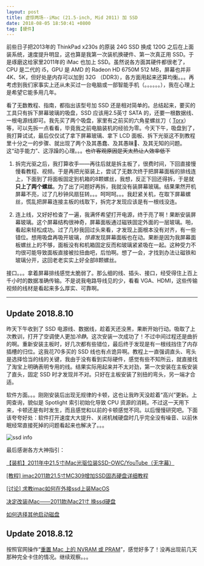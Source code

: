 ```yaml
---
layout: post
title: 虚惊两场--iMac (21.5-inch, Mid 2011) 加 SSD
date: 2018-08-05 18:50:41 +0800
tag: [硬件]
---
```


前些日子把2013年的 ThinkPad x230s 的原装 24G SSD 换成 120G 之后在上面装系统，速度提升明显，这也算是我第一次装机换硬件、第一次真正用 SSD。于是琢磨这给家里2011年的 iMac 也加上 SSD。虽然说各方面其硬件都很老了，CPU 是二代的 i5，GPU 是 AMD 的 Radeon HD 6750M 512 MB，屏幕也并非 4K、5K，但好处是内存可以加到 32G （DDR3），各方面用起来还算均衡。。。再考虑到我们家事实上还从未买过一台电脑或一部智能手机（。。。。。。），我在心理上是希望它能多用几年。

看了无数教程、指南，都指出该型号加 SSD 还是相对简单的。总结起来，要买的工具只有拆下屏幕玻璃的吸盘，SSD 应该用2.5英寸 SATA 的，还要一根数据线、一根电源线即可。我先买了两个吸盘，家里有之前买的六角星螺丝刀（  [Torx](https://en.wikipedia.org/wiki/Torx)）等，可以先拆一点看看，毕竟我之前电脑装机的经验为零。今天下午，吸盘到了，我打算试试，最后仅仅试了拿下屏幕玻璃、拿下 LCD 面板、拆下光驱这不到教程里十分之一的步骤、就出现了两个及其愚蠢、及其愚昧、及其无知的问题。这“动手能力”、这浮躁的心理。。。~~也许客观原因是天太热让人效率低下~~

1. 拆完光驱之后，我打算收手——再往后就是拆主板了，很费时间，下回直接慢慢看教程、视频。于是再把光驱装上，尝试了无数次终于把屏幕面板的排线连上，下面到了将面板固定到机箱的8颗螺丝，我想，反正下回还得拆，于是就**只上了两个螺丝**。为了出了问题好再拆，我就没有装屏幕玻璃。结果果然开机屏幕不亮，过了几秒钟风扇狂转。。。呵呵呵。。。我赶紧关机，在取下屏幕螺丝，慌乱把屏幕连接主板的线取下，拆完才发现应该是有一根线没连。

2. 连上线，又好好检查了一遍，我满怀希望打开电源，终于亮了啊！果断安装屏幕玻璃。这个屏幕结构很神奇，屏幕面板通过磁铁固定外面的一层玻璃。啪，看起来轻松成功。过了几秒我回过头来看，才发现上面根本没有对齐，有一些错位。想用吸盘再吸开玻璃，*惊喜*发现屏幕面板也在动。果断是因为我屏幕面板螺丝上的不够，面板没有和机箱固定反而和玻璃紧紧吸在一起。这种受力不均很可能导致面板直接被拉扭曲吧，后怕啊。想了一会，才找到办法让磁铁和玻璃分开，这回老老实实上好全部8颗螺丝。

接口。。。拿着屏幕排线感觉太脆弱了。那么细的线、插头、接口，经受得住上百上千小时的数据准确传输。不是说我电路导线见的少，看看 VGA、HDMI，这些传输视频的线材是看起来多么厚实、可靠啊。

***

## Update 2018.8.10

昨天下午收到了 SSD 电源线、数据线，趁着天还没黑，果断开始行动。吸取了上次教训，打开了空调使人更加*冷静*。这次安装一次成功了！不过中间过程还是曲折的啊。重新安装主板时，好几次都有些错位，最后终于发现是有一根线挡住了内存插槽的归位。这我花70多买的 SSD 线也有点诡异啊。教程上一直强调直头、弯头是选择恰当的线的关键，我由于没有看到实际硬件，感觉有些不知所云，就直接找了淘宝上明确表明专用的线。结果实际用起来并不太对劲，第一次安装在主板安装了直头，固定 SSD 时才发现并不对。只好在主板安装了别扭的弯头，另一端才合适。

软件方面。。。刚刚安装后出现无规律的卡顿，这也让我昨天没趁着“高兴”更新。上网查询，貌似是 Spotlight 索引初始化导致 CPU 资源的消耗。不过这一天用下来，卡顿还是有时发生，而且感觉和以前的卡顿感觉不同。以后慢慢研究吧。下面该夸夸好处：软件打开速度大大提升、关闭机械硬盘时几乎完全没有噪音、以前休眠经常直接死掉的问题看起来也解决了。。。


![ssd info](https://storage-1252790271.cos.ap-beijing.myqcloud.com/imac_ssd_info.png)

最后感谢各方大神指引：

[【装机】2011年中21.5寸iMac光驱位装SSD-OWC/YouTube（无字幕）](http://www.iqiyi.com/w_19rw7s22ad.html)

[[教程] imac2011款21.5寸MC309增加SSD固态硬盘详细教程](https://bbs.feng.com/forum.php?mod=viewthread&tid=7781239&extra=&fid=68&page=1)

[[讨论] 求教imac如何在外接ssd上装MacOS](https://bbs.feng.com/read-htm-tid-10727957.html?shareForumUrl=1)

[决定改装iMac——2011款iMac21寸 换ssd硬盘](https://blog.csdn.net/xingxingleo/article/details/50581041)

[如何选择其他启动磁盘](https://support.apple.com/zh-cn/HT202796)


## Update 2018.8.12

按照官网操作“[重置 Mac 上的 NVRAM 或 PRAM](https://support.apple.com/zh-cn/HT204063)”，感觉好多了！没再出现前几天那种完全卡住的情况。继续观察。。。